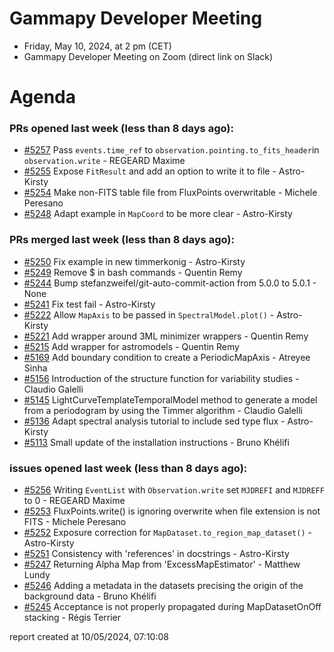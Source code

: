 # Gammapy Developer Meeting 
 * Friday, May 10, 2024, at 2 pm (CET) 
 * Gammapy Developer Meeting on Zoom (direct link on Slack) 
# Agenda

### PRs opened last week (less than 8 days ago): 
* [#5257](https://github.com/gammapy/gammapy/pull/5257) Pass `events.time_ref` to `observation.pointing.to_fits_header`in `observation.write` - REGEARD Maxime
* [#5255](https://github.com/gammapy/gammapy/pull/5255) Expose `FitResult` and add an option to write it to file - Astro-Kirsty
* [#5254](https://github.com/gammapy/gammapy/pull/5254) Make non-FITS table file from FluxPoints overwritable - Michele Peresano
* [#5248](https://github.com/gammapy/gammapy/pull/5248) Adapt example in `MapCoord` to be more clear - Astro-Kirsty

### PRs merged last week (less than 8 days ago): 
* [#5250](https://github.com/gammapy/gammapy/pull/5250) Fix example in new timmerkonig - Astro-Kirsty
* [#5249](https://github.com/gammapy/gammapy/pull/5249) Remove $ in bash commands - Quentin Remy
* [#5244](https://github.com/gammapy/gammapy/pull/5244) Bump stefanzweifel/git-auto-commit-action from 5.0.0 to 5.0.1 - None
* [#5241](https://github.com/gammapy/gammapy/pull/5241) Fix test fail - Astro-Kirsty
* [#5222](https://github.com/gammapy/gammapy/pull/5222) Allow `MapAxis` to be passed in `SpectralModel.plot()` - Astro-Kirsty
* [#5221](https://github.com/gammapy/gammapy/pull/5221) Add wrapper around 3ML minimizer wrappers  - Quentin Remy
* [#5215](https://github.com/gammapy/gammapy/pull/5215) Add wrapper for astromodels - Quentin Remy
* [#5169](https://github.com/gammapy/gammapy/pull/5169) Add boundary condition to create a PeriodicMapAxis - Atreyee Sinha
* [#5156](https://github.com/gammapy/gammapy/pull/5156) Introduction of the structure function for variability studies - Claudio Galelli
* [#5145](https://github.com/gammapy/gammapy/pull/5145) LightCurveTemplateTemporalModel method to generate a model from a periodogram by using the Timmer algorithm - Claudio Galelli
* [#5136](https://github.com/gammapy/gammapy/pull/5136) Adapt spectral analysis tutorial to include sed type flux - Astro-Kirsty
* [#5113](https://github.com/gammapy/gammapy/pull/5113) Small update of the installation instructions - Bruno Khélifi

### issues opened last week (less than 8 days ago): 
* [#5256](https://github.com/gammapy/gammapy/issues/5256) Writing `EventList` with `Observation.write` set `MJDREFI` and `MJDREFF` to 0 - REGEARD Maxime
* [#5253](https://github.com/gammapy/gammapy/issues/5253) FluxPoints.write() is ignoring overwrite when file extension is not FITS - Michele Peresano
* [#5252](https://github.com/gammapy/gammapy/issues/5252)   Exposure correction for `MapDataset.to_region_map_dataset()` - Astro-Kirsty
* [#5251](https://github.com/gammapy/gammapy/issues/5251) Consistency with 'references' in docstrings - Astro-Kirsty
* [#5247](https://github.com/gammapy/gammapy/issues/5247) Returning Alpha Map from 'ExcessMapEstimator'  - Matthew Lundy
* [#5246](https://github.com/gammapy/gammapy/issues/5246) Adding a metadata in the datasets precising the origin of the background data - Bruno Khélifi
* [#5245](https://github.com/gammapy/gammapy/issues/5245) Acceptance is not properly propagated during MapDatasetOnOff stacking  - Régis Terrier

 report created at 10/05/2024, 07:10:08